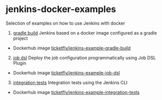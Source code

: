 # jenkins-docker-examples
Selection of examples on how to use Jenkins with docker

1. [gradle build](./01-gradle-build) Jenkins based on a docker image configured as a gradle project
 - Dockerhub image [ticketfly/jenkins-example-gradle-build](https://hub.docker.com/r/ticketfly/jenkins-example-gradle-build/)
2. [job dsl](./02-job-dsl) Deploy the job configuration programmatically using Job DSL Plugin
 - Dockerhub image [ticketfly/jenkins-example-job-dsl](https://hub.docker.com/r/ticketfly/jenkins-example-job-dsl)
3. [integration tests](./03-integration-tests) Integration tests using the Jenkins CLI
 - Dockerhub image [ticketfly/jenkins-example-integration-tests](https://hub.docker.com/r/ticketfly/jenkins-example-integration-tests)

